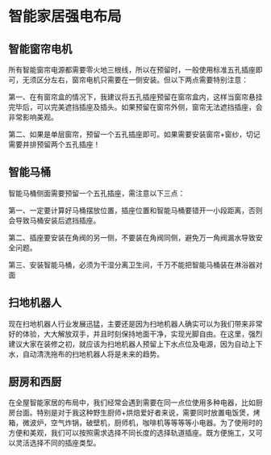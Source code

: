 # 智能家居强电布局

## 智能窗帘电机

所有智能窗帘电源都需要零火地三根线，所以在预留时，一般使用标准五孔插座即可，无须区分左右，窗帘电机只需要在一侧安装。但以下两点需要特别注意：

第一、在有窗帘盒的情况下，我建议将五孔插座预留在窗帘盒内，这样当窗帘悬挂完毕后，可以完美遮挡插座及插头。如果预留在窗帘外侧，窗帘无法遮挡插座，会非常影响美观。

第二、如果是单层窗帘，预留一个五孔插座即可。如果需要安装窗帘+窗纱，切记需要并排预留两个五孔插座！

## 智能马桶

智能马桶侧面需要预留一个五孔插座，需注意以下三点：

第一、一定要计算好马桶摆放位置，插座位置和智能马桶要错开一小段距离，否则会导致马桶安装后遮挡插座。

第二、插座要安装在角阀的另一侧，不要装在角阀同侧，避免万一角阀漏水导致安全问题。

第三、安装智能马桶，必须为干湿分离卫生间，千万不能把智能马桶装在淋浴器对面

## 扫地机器人

现在扫地机器人行业发展迅猛，主要还是因为扫地机器人确实可以为我们带来非常好的体验，大大解放双手，并且时刻保持地面干净，实现光脚自由。在这里，强烈建议大家在装修之初，就应该为扫地机器人预留上下水点位及电源，因为自动上下水，自动清洗拖布的扫地机器人将是未来的趋势。

## 厨房和西厨

在全屋智能家居的布局中，我们经常会遇到需要在同一点位使用多种电器，比如厨房台面。特别是对于我这种野生厨师+烘焙爱好者来说，需要同时放置电饭煲，烤箱，微波炉，空气炸锅，破壁机，厨师机，咖啡机等等等等小电器。为了使用时的方便和美观，我们可以按照需求选择不同长度的选择轨道插座。既方便施工，又可以灵活选择不同的插座类型。
